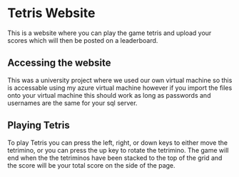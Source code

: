 # Tetris Website

This is a website where you can play the game tetris and upload your scores which will then be posted on a leaderboard.

## Accessing the website

This was a university project where we used our own virtual machine so this is accessable using my azure virtual machine however if you import the files onto your virtual machine this should work as long as passwords and usernames are the same for your sql server.

## Playing Tetris

To play Tetris you can press the left, right, or down keys to either move the tetrimino, or you can press the up key to rotate the tetrimino. The game will end when the the tetriminos have been stacked to the top of the grid and the score will be your total score on the side of the page.
